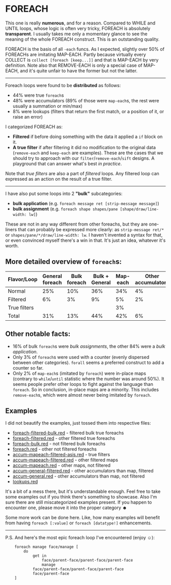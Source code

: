 # FOREACH

This one is really **numerous**, and for a reason.
Compared to WHILE and UNTIL loops, whose logic is often very tricky, FOREACH is absolutely **transparent**.
I usually takes me only a momentary glance to see the meaning of the whole FOREACH construct.
This is an outstanding quality.

FOREACH is the basis of all `-each` funcs. As I expected, slightly over 50% of FOREACHs are imitating MAP-EACH. 
Partly because virtually every COLLECT is `collect [foreach [keep...]]` and that is MAP-EACH by very definition.
Note also that REMOVE-EACH is only a special case of MAP-EACH, and it's quite unfair to have the former but not the latter.

---

Foreach loops were found to be **distributed** as follows:
- 44% were true `foreach`s
- 48% were accumulators (89% of those were `map-each`s, the rest were usually a summation or min/max)
- 8% were lookups (filters that return the first match, or a position of it, or raise an error)

I categorized FOREACH as:
- **Filtered** if before doing something with the data it applied a `if` block on it.
- **A true filter** if after filtering it did no modification to the original data (`remove-each` and `keep-each` are examples).
These are the cases that we should try to approach with our `filter`/`remove-each`/`sift` designs.
A playground that can answer what's best *in practice*.

Note that *true filters* are also a part of *filtered* loops. Any filtered loop can expressed as an action on the result of a true filter.

---
I have also put some loops into 2 **"bulk"** subcategories:
- **bulk application** (e.g. `foreach message ret [strip-message message]`)
- **bulk assignment** (e.g. `foreach shape shapes/pane [shape/draw/line-width: lw]`)

These are not in any way different from other foreachs, but they are one-liners that can probably be expressed more clearly:
as `strip-message ret/*` or `shapes/pane/*/draw/line-width: lw`.
I haven't invented a syntax for that, or even convinced myself there's a win in that. It's just an idea, whatever it's worth.


## More detailed overview of `foreach`s:

Flavor/Loop | General foreach | Bulk foreach | Bulk + General | Map-each | Other accumulators | All accumulators | Lookups
---         | ---             | ---          | ---            | ---      | ---                | ---              | ---
Normal      | 25%             | 10%          | 36%            | 34%      | 4%                 | 38%              |
Filtered    | 6%              | 3%           | 9%             | 5%       | 2%                 | 7%               | 8%
True filters|                 |              |                | 3%       |                    | 3%               |
Total       | 31%             | 13%          | 44%            | 42%      | 6%                 | 48%              | 8%

## Other **notable facts**:

- 16% of bulk `foreach`s were *bulk assignments*, the other 84% were a *bulk application*.
- Only 3% of `foreach`s were used with a counter (evenly dispersed between other categories). `forall` seems a preferred construct to add a counter so far.
- Only 2% of `map-each`s (imitated by `foreach`) were in-place maps (contrary to `while`/`until` statistic where the number was around 50%). It seems people prefer other loops to fight against the language than `foreach`. So in conclusion, in-place maps are a minority. This includes `remove-each`s, which were almost never being imitated by `foreach`.

## Examples 

I did not beautify the examples, just tossed them into respective files:
- [foreach-filtered-bulk.red](foreach-filtered-bulk.red) - filtered bulk true foreachs
- [foreach-filtered.red](foreach-filtered.red) - other filtered true foreachs
- [foreach-bulk.red](foreach-bulk.red) - not filtered bulk foreachs
- [foreach.red](foreach.red) - other not filtered foreachs
- [accum-mapeach-filtered-asis.red](accum-mapeach-filtered-asis.red) - true filters
- [accum-mapeach-filtered.red](accum-mapeach-filtered.red) - other filtered maps
- [accum-mapeach.red](accum-mapeach.red) - other maps, not filtered
- [accum-general-filtered.red](accum-general-filtered.red) - other accumulators than map, filtered
- [accum-general.red](accum-general.red) - other accumulators than map, not filtered
- [lookups.red](lookups.red)

It's a bit of a mess there, but it's understandable enough. Feel free to take some examples out if you think there's something to showcase.
Also I'm sure there are still miscategorized examples present. If you happen to encounter one, please move it into the proper category ☻

Some more work can be done here. Like, how many examples will benefit from having `foreach [:value]` or `foreach [datatype!]` enhancements.

---
P.S. And here's the most epic foreach loop I've encountered (enjoy ☺):
```
	foreach manage face/manage [
		do
			get in
				face/parent-face/parent-face/parent-face
				manage
			face/parent-face/parent-face/parent-face
			face/parent-face
	]
```
